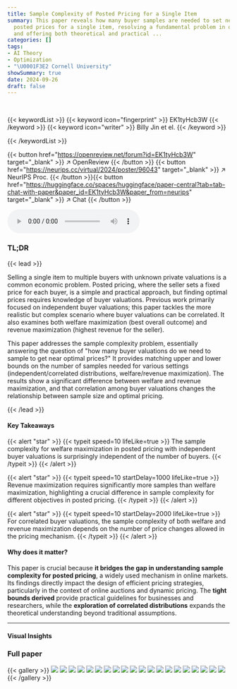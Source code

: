 ```yaml
---
title: Sample Complexity of Posted Pricing for a Single Item
summary: This paper reveals how many buyer samples are needed to set near-optimal
  posted prices for a single item, resolving a fundamental problem in online markets
  and offering both theoretical and practical ...
categories: []
tags:
- AI Theory
- Optimization
- "\U0001F3E2 Cornell University"
showSummary: true
date: 2024-09-26
draft: false
---
```


<br>

{{< keywordList >}}
{{< keyword icon="fingerprint" >}} EK1tyHcb3W {{< /keyword >}}
{{< keyword icon="writer" >}} Billy Jin et el. {{< /keyword >}}
 
{{< /keywordList >}}

{{< button href="https://openreview.net/forum?id=EK1tyHcb3W" target="_blank" >}}
↗ OpenReview
{{< /button >}}
{{< button href="https://neurips.cc/virtual/2024/poster/96043" target="_blank" >}}
↗ NeurIPS Proc.
{{< /button >}}{{< button href="https://huggingface.co/spaces/huggingface/paper-central?tab=tab-chat-with-paper&paper_id=EK1tyHcb3W&paper_from=neurips" target="_blank" >}}
↗ Chat
{{< /button >}}



<audio controls>
    <source src="https://ai-paper-reviewer.com/EK1tyHcb3W/podcast.wav" type="audio/wav">
    Your browser does not support the audio element.
</audio>


### TL;DR


{{< lead >}}

Selling a single item to multiple buyers with unknown private valuations is a common economic problem.  Posted pricing, where the seller sets a fixed price for each buyer, is a simple and practical approach, but finding optimal prices requires knowledge of buyer valuations.  Previous work primarily focused on independent buyer valuations; this paper tackles the more realistic but complex scenario where buyer valuations can be correlated. It also examines both welfare maximization (best overall outcome) and revenue maximization (highest revenue for the seller). 

This paper addresses the sample complexity problem, essentially answering the question of "how many buyer valuations do we need to sample to get near optimal prices?" It provides matching upper and lower bounds on the number of samples needed for various settings (independent/correlated distributions, welfare/revenue maximization). The results show a significant difference between welfare and revenue maximization, and that correlation among buyer valuations changes the relationship between sample size and optimal pricing.

{{< /lead >}}


#### Key Takeaways

{{< alert "star" >}}
{{< typeit speed=10 lifeLike=true >}} The sample complexity for welfare maximization in posted pricing with independent buyer valuations is surprisingly independent of the number of buyers. {{< /typeit >}}
{{< /alert >}}

{{< alert "star" >}}
{{< typeit speed=10 startDelay=1000 lifeLike=true >}} Revenue maximization requires significantly more samples than welfare maximization, highlighting a crucial difference in sample complexity for different objectives in posted pricing. {{< /typeit >}}
{{< /alert >}}

{{< alert "star" >}}
{{< typeit speed=10 startDelay=2000 lifeLike=true >}} For correlated buyer valuations, the sample complexity of both welfare and revenue maximization depends on the number of price changes allowed in the pricing mechanism. {{< /typeit >}}
{{< /alert >}}

#### Why does it matter?
This paper is crucial because **it bridges the gap in understanding sample complexity for posted pricing**, a widely used mechanism in online markets.  Its findings directly impact the design of efficient pricing strategies, particularly in the context of online auctions and dynamic pricing. The **tight bounds derived** provide practical guidelines for businesses and researchers, while the **exploration of correlated distributions** expands the theoretical understanding beyond traditional assumptions.

------
#### Visual Insights







### Full paper

{{< gallery >}}
<img src="https://ai-paper-reviewer.com/EK1tyHcb3W/1.png" class="grid-w50 md:grid-w33 xl:grid-w25" />
<img src="https://ai-paper-reviewer.com/EK1tyHcb3W/2.png" class="grid-w50 md:grid-w33 xl:grid-w25" />
<img src="https://ai-paper-reviewer.com/EK1tyHcb3W/3.png" class="grid-w50 md:grid-w33 xl:grid-w25" />
<img src="https://ai-paper-reviewer.com/EK1tyHcb3W/4.png" class="grid-w50 md:grid-w33 xl:grid-w25" />
<img src="https://ai-paper-reviewer.com/EK1tyHcb3W/5.png" class="grid-w50 md:grid-w33 xl:grid-w25" />
<img src="https://ai-paper-reviewer.com/EK1tyHcb3W/6.png" class="grid-w50 md:grid-w33 xl:grid-w25" />
<img src="https://ai-paper-reviewer.com/EK1tyHcb3W/7.png" class="grid-w50 md:grid-w33 xl:grid-w25" />
<img src="https://ai-paper-reviewer.com/EK1tyHcb3W/8.png" class="grid-w50 md:grid-w33 xl:grid-w25" />
<img src="https://ai-paper-reviewer.com/EK1tyHcb3W/9.png" class="grid-w50 md:grid-w33 xl:grid-w25" />
<img src="https://ai-paper-reviewer.com/EK1tyHcb3W/10.png" class="grid-w50 md:grid-w33 xl:grid-w25" />
<img src="https://ai-paper-reviewer.com/EK1tyHcb3W/11.png" class="grid-w50 md:grid-w33 xl:grid-w25" />
<img src="https://ai-paper-reviewer.com/EK1tyHcb3W/12.png" class="grid-w50 md:grid-w33 xl:grid-w25" />
<img src="https://ai-paper-reviewer.com/EK1tyHcb3W/13.png" class="grid-w50 md:grid-w33 xl:grid-w25" />
<img src="https://ai-paper-reviewer.com/EK1tyHcb3W/14.png" class="grid-w50 md:grid-w33 xl:grid-w25" />
<img src="https://ai-paper-reviewer.com/EK1tyHcb3W/15.png" class="grid-w50 md:grid-w33 xl:grid-w25" />
<img src="https://ai-paper-reviewer.com/EK1tyHcb3W/16.png" class="grid-w50 md:grid-w33 xl:grid-w25" />
<img src="https://ai-paper-reviewer.com/EK1tyHcb3W/17.png" class="grid-w50 md:grid-w33 xl:grid-w25" />
<img src="https://ai-paper-reviewer.com/EK1tyHcb3W/18.png" class="grid-w50 md:grid-w33 xl:grid-w25" />
<img src="https://ai-paper-reviewer.com/EK1tyHcb3W/19.png" class="grid-w50 md:grid-w33 xl:grid-w25" />
<img src="https://ai-paper-reviewer.com/EK1tyHcb3W/20.png" class="grid-w50 md:grid-w33 xl:grid-w25" />
{{< /gallery >}}